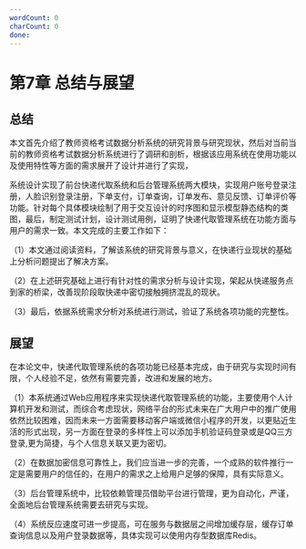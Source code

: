 ```yaml
---
wordCount: 0
charCount: 0
done: 
---
```



# 第7章 总结与展望


## 总结

本文首先介绍了教师资格考试数据分析系统的研究背景与研究现状，然后对当前当前的教师资格考试数据分析系统进行了调研和剖析，根据该应用系统在使用功能以及使用特性等方面的需求展开了设计并进行了实现，

系统设计实现了前台快递代取系统和后台管理系统两大模块，实现用户账号登录注册，人脸识别登录注册，下单支付，订单查询，订单发布、意见反馈、订单评价等功能。针对每个具体模块绘制了用于交互设计的时序图和显示模型静态结构的类图，最后，制定测试计划，设计测试用例，证明了快递代取管理系统在功能方面与用户的需求一致。本文完成的主要工作如下：

（1）本文通过阅读资料，了解该系统的研究背景与意义，在快递行业现状的基础上分析问题提出了解决方案。

（2）在上述研究基础上进行有针对性的需求分析与设计实现，架起从快递服务点到家的桥梁，改善现阶段取快递中密切接触拥挤混乱的现状。

（3）最后，依据系统需求分析对系统进行测试，验证了系统各项功能的完整性。

## 展望


在本论文中，快递代取管理系统的各项功能已经基本完成，由于研究与实现时间有限，个人经验不足，依然有需要完善，改进和发展的地方。

（1）本系统通过Web应用程序来实现快递代取管理系统的功能，主要使用个人计算机开发和测试，而综合考虑现状，网络平台的形式未来在广大用户中的推广使用依然比较困难，因而未来一方面需要移动客户端或微信小程序的开发，以更贴近生活的形式出现，另一方面在登录的多样性上可以添加手机验证码登录或是QQ三方登录,更为简捷，与个人信息关联又更为密切。

（2）在数据加密信息可靠性上，我们应当进一步的完善，一个成熟的软件推行一定是需要用户的信任的，在用户的需求之上给用户足够的保障，具有实际意义。

（3）后台管理系统中，比较依赖管理员借助平台进行管理，更为自动化，严谨，全面地后台管理系统需要去研究与实现。

（4）系统反应速度可进一步提高，可在服务与数据层之间增加缓存层，缓存订单查询信息以及用户登录数据等，具体实现可以使用内存型数据库Redis。


